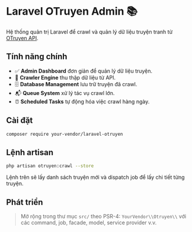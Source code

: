 # Laravel OTruyen Admin 📚

Hệ thống quản trị Laravel để crawl và quản lý dữ liệu truyện tranh từ [OTruyen API](https://otruyenapi.com).

## Tính năng chính

- ✅ **Admin Dashboard** đơn giản để quản lý dữ liệu truyện.
- 🤖 **Crawler Engine** thu thập dữ liệu từ API.
- 🗄️ **Database Management** lưu trữ truyện đã crawl.
- 📬 **Queue System** xử lý tác vụ crawl lớn.
- ⏰ **Scheduled Tasks** tự động hóa việc crawl hàng ngày.

## Cài đặt

```bash
composer require your-vendor/laravel-otruyen
```

## Lệnh artisan

```bash
php artisan otruyen:crawl --store
```

Lệnh trên sẽ lấy danh sách truyện mới và dispatch job để lấy chi tiết từng truyện.

## Phát triển

> Mở rộng trong thư mục `src/` theo PSR-4: `YourVendor\\Otruyen\\` với các command, job, facade, model, service provider v.v.
